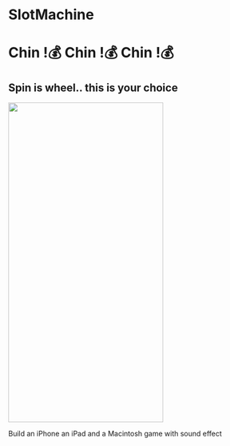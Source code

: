# SlotMachine
# Chin !💰  Chin !💰 Chin !💰


##                Spin is wheel.. this is your choice 

<img src="https://github.com/selincsc/SlotMachine/assets/58820720/dffa1949-392a-4737-8366-05c837317069" style="height:640px; width:310px;"/> 

Build an iPhone an iPad and a Macintosh game with sound effect 
